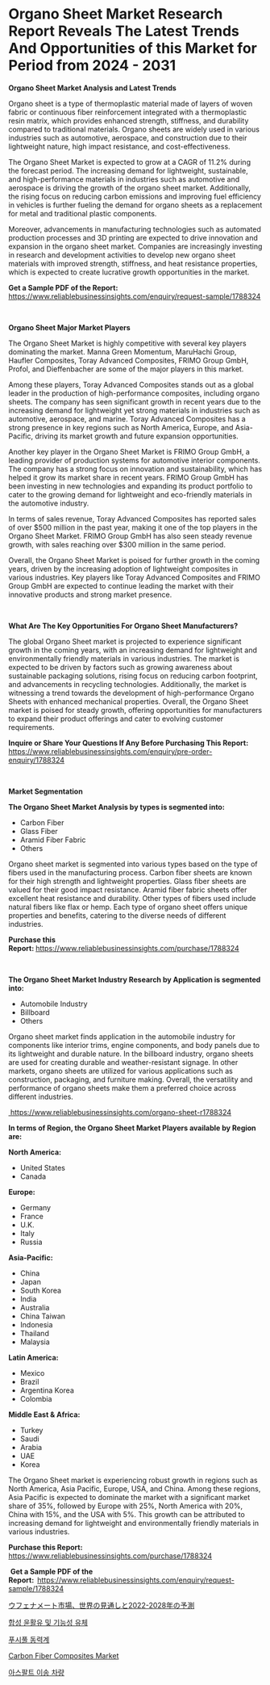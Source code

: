 <p><h1>Organo Sheet Market Research Report Reveals The Latest Trends And Opportunities of this Market for Period from 2024 - 2031</h1></p><p><strong>Organo Sheet Market Analysis and Latest Trends</strong></p>
<p><p>Organo sheet is a type of thermoplastic material made of layers of woven fabric or continuous fiber reinforcement integrated with a thermoplastic resin matrix, which provides enhanced strength, stiffness, and durability compared to traditional materials. Organo sheets are widely used in various industries such as automotive, aerospace, and construction due to their lightweight nature, high impact resistance, and cost-effectiveness.</p><p>The Organo Sheet Market is expected to grow at a CAGR of 11.2% during the forecast period. The increasing demand for lightweight, sustainable, and high-performance materials in industries such as automotive and aerospace is driving the growth of the organo sheet market. Additionally, the rising focus on reducing carbon emissions and improving fuel efficiency in vehicles is further fueling the demand for organo sheets as a replacement for metal and traditional plastic components.</p><p>Moreover, advancements in manufacturing technologies such as automated production processes and 3D printing are expected to drive innovation and expansion in the organo sheet market. Companies are increasingly investing in research and development activities to develop new organo sheet materials with improved strength, stiffness, and heat resistance properties, which is expected to create lucrative growth opportunities in the market.</p></p>
<p><strong>Get a Sample PDF of the Report:&nbsp;</strong> <a href="https://www.reliablebusinessinsights.com/enquiry/request-sample/1788324">https://www.reliablebusinessinsights.com/enquiry/request-sample/1788324</a></p>
<p>&nbsp;</p>
<p><strong>Organo Sheet Major Market Players</strong></p>
<p><p>The Organo Sheet Market is highly competitive with several key players dominating the market. Manna Green Momentum, MaruHachi Group, Haufler Composites, Toray Advanced Composites, FRIMO Group GmbH, Profol, and Dieffenbacher are some of the major players in this market.</p><p>Among these players, Toray Advanced Composites stands out as a global leader in the production of high-performance composites, including organo sheets. The company has seen significant growth in recent years due to the increasing demand for lightweight yet strong materials in industries such as automotive, aerospace, and marine. Toray Advanced Composites has a strong presence in key regions such as North America, Europe, and Asia-Pacific, driving its market growth and future expansion opportunities.</p><p>Another key player in the Organo Sheet Market is FRIMO Group GmbH, a leading provider of production systems for automotive interior components. The company has a strong focus on innovation and sustainability, which has helped it grow its market share in recent years. FRIMO Group GmbH has been investing in new technologies and expanding its product portfolio to cater to the growing demand for lightweight and eco-friendly materials in the automotive industry.</p><p>In terms of sales revenue, Toray Advanced Composites has reported sales of over $500 million in the past year, making it one of the top players in the Organo Sheet Market. FRIMO Group GmbH has also seen steady revenue growth, with sales reaching over $300 million in the same period.</p><p>Overall, the Organo Sheet Market is poised for further growth in the coming years, driven by the increasing adoption of lightweight composites in various industries. Key players like Toray Advanced Composites and FRIMO Group GmbH are expected to continue leading the market with their innovative products and strong market presence.</p></p>
<p>&nbsp;</p>
<p><strong>What Are The Key Opportunities For Organo Sheet Manufacturers?</strong></p>
<p><p>The global Organo Sheet market is projected to experience significant growth in the coming years, with an increasing demand for lightweight and environmentally friendly materials in various industries. The market is expected to be driven by factors such as growing awareness about sustainable packaging solutions, rising focus on reducing carbon footprint, and advancements in recycling technologies. Additionally, the market is witnessing a trend towards the development of high-performance Organo Sheets with enhanced mechanical properties. Overall, the Organo Sheet market is poised for steady growth, offering opportunities for manufacturers to expand their product offerings and cater to evolving customer requirements.</p></p>
<p><strong>Inquire or Share Your Questions If Any Before Purchasing This Report:</strong> <a href="https://www.reliablebusinessinsights.com/enquiry/pre-order-enquiry/1788324">https://www.reliablebusinessinsights.com/enquiry/pre-order-enquiry/1788324</a></p>
<p>&nbsp;</p>
<p><strong>Market Segmentation</strong></p>
<p><strong>The Organo Sheet Market Analysis by types is segmented into:</strong></p>
<p><ul><li>Carbon Fiber</li><li>Glass Fiber</li><li>Aramid Fiber Fabric</li><li>Others</li></ul></p>
<p><p>Organo sheet market is segmented into various types based on the type of fibers used in the manufacturing process. Carbon fiber sheets are known for their high strength and lightweight properties. Glass fiber sheets are valued for their good impact resistance. Aramid fiber fabric sheets offer excellent heat resistance and durability. Other types of fibers used include natural fibers like flax or hemp. Each type of organo sheet offers unique properties and benefits, catering to the diverse needs of different industries.</p></p>
<p><strong>Purchase this Report:&nbsp;</strong><a href="https://www.reliablebusinessinsights.com/purchase/1788324">https://www.reliablebusinessinsights.com/purchase/1788324</a></p>
<p>&nbsp;</p>
<p><strong>The Organo Sheet Market Industry Research by Application is segmented into:</strong></p>
<p><ul><li>Automobile Industry</li><li>Billboard</li><li>Others</li></ul></p>
<p><p>Organo sheet market finds application in the automobile industry for components like interior trims, engine components, and body panels due to its lightweight and durable nature. In the billboard industry, organo sheets are used for creating durable and weather-resistant signage. In other markets, organo sheets are utilized for various applications such as construction, packaging, and furniture making. Overall, the versatility and performance of organo sheets make them a preferred choice across different industries.</p></p>
<p><a href="https://www.reliablebusinessinsights.com/organo-sheet-r1788324">&nbsp;https://www.reliablebusinessinsights.com/organo-sheet-r1788324</a></p>
<p><strong>In terms of Region, the Organo Sheet Market Players available by Region are:</strong></p>
<p>
    <p> <strong> North America: </strong>
        <ul>
            <li>United States</li>
            <li>Canada</li>
        </ul>
        </p> 
    <p> <strong> Europe: </strong>
        <ul>
            <li>Germany</li>
            <li>France</li>
            <li>U.K.</li>
            <li>Italy</li>
            <li>Russia</li>
        </ul>
        </p> 
    <p> <strong> Asia-Pacific: </strong>
        <ul>
            <li>China</li>
            <li>Japan</li>
            <li>South Korea</li>
            <li>India</li>
            <li>Australia</li>
            <li>China Taiwan</li>
            <li>Indonesia</li>
            <li>Thailand</li>
            <li>Malaysia</li>
        </ul>
        </p> 
    <p> <strong> Latin America: </strong>
        <ul>
            <li>Mexico</li>
            <li>Brazil</li>
            <li>Argentina Korea</li>
            <li>Colombia</li>
        </ul>
        </p> 
    <p> <strong> Middle East & Africa: </strong>
        <ul>
            <li>Turkey</li>
            <li>Saudi</li>
            <li>Arabia</li>
            <li>UAE</li>
            <li>Korea</li>
        </ul>
    </p>
    </p>
<p><p>The Organo Sheet market is experiencing robust growth in regions such as North America, Asia Pacific, Europe, USA, and China. Among these regions, Asia Pacific is expected to dominate the market with a significant market share of 35%, followed by Europe with 25%, North America with 20%, China with 15%, and the USA with 5%. This growth can be attributed to increasing demand for lightweight and environmentally friendly materials in various industries.</p></p>
<p><strong>Purchase this Report: </strong><a href="https://www.reliablebusinessinsights.com/purchase/1788324">https://www.reliablebusinessinsights.com/purchase/1788324</a></p>
<p>&nbsp;<strong>Get a Sample PDF of the Report:&nbsp;&nbsp;</strong><a href="https://www.reliablebusinessinsights.com/enquiry/request-sample/1788324">https://www.reliablebusinessinsights.com/enquiry/request-sample/1788324</a></p>
<p><strong></strong></p>
<p><p><a href="https://medium.com/@crone85647/%E3%82%A6%E3%83%95%E3%82%A7%E3%83%8A%E3%83%A1%E3%83%BC%E3%83%88%E5%B8%82%E5%A0%B4-%E3%82%B0%E3%83%AD%E3%83%BC%E3%83%90%E3%83%AB%E5%B1%95%E6%9C%9B%E3%81%A82022%E5%B9%B4%E3%81%8B%E3%82%892028%E5%B9%B4%E3%81%AE%E4%BA%88%E6%B8%AC2024%E5%B9%B4%E3%81%8B%E3%82%892031%E5%B9%B4%E3%81%BE%E3%81%A7%E3%81%AE%E5%B8%82%E5%A0%B4%E3%82%B7%E3%82%A7%E3%82%A2%E3%81%A8%E7%AB%B6%E4%BA%89%E3%81%AE%E6%99%AF%E8%A6%B3%E3%81%AB%E9%96%A2%E3%81%99%E3%82%8B%E6%B4%9E%E5%AF%9F-6b97784f4f68">ウフェナメート市場、世界の見通しと2022-2028年の予測</a></p><p><a href="https://medium.com/@dadanedu33/%ED%95%A9%EC%84%B1-%EC%9C%A4%ED%99%9C%EC%9C%A0-%EB%B0%8F-%EA%B8%B0%EB%8A%A5%EC%9C%A0%EC%B2%B4-%EC%8B%9C%EC%9E%A5-%EA%B7%9C%EB%AA%A8-%EB%B0%8F-%EC%A0%90%EC%9C%A0%EC%9C%A8-%EB%B6%84%EC%84%9D-%EC%84%B1%EC%9E%A5-%EB%8F%99%ED%96%A5-%EB%B0%8F-%EC%98%88%EC%B8%A1-2024-2031-f00ea37ec667">합성 윤활유 및 기능성 유체</a></p><p><a href="https://github.com/JackieFauhey9089475/Market-Research-Report-List-2/blob/main/3820758139937.md">푸시풀 동력계</a></p><p><a href="https://github.com/gdfhhhj/Market-Research-Report-List-5/blob/main/carbon-fiber-composites-market.md">Carbon Fiber Composites Market</a></p><p><a href="https://medium.com/@dadanedu33/%EA%B8%80%EB%A1%9C%EB%B2%8C-%EC%95%84%EC%8A%A4%ED%8C%94%ED%8A%B8-%EC%9D%B4%EC%86%A1-%EC%B0%A8%EB%9F%89-%EC%8B%9C%EC%9E%A5%EC%9D%98-%EC%A2%85%ED%95%A9-%EB%B6%84%EC%84%9D-%EC%84%B1%EC%9E%A5-%EC%B6%94%EC%9D%B4-%EB%B0%8F-%EC%8B%9C%EC%9E%A5-%EC%98%88%EC%B8%A1-2024-2031-3bbbb785e424">아스팔트 이송 차량</a></p></p>